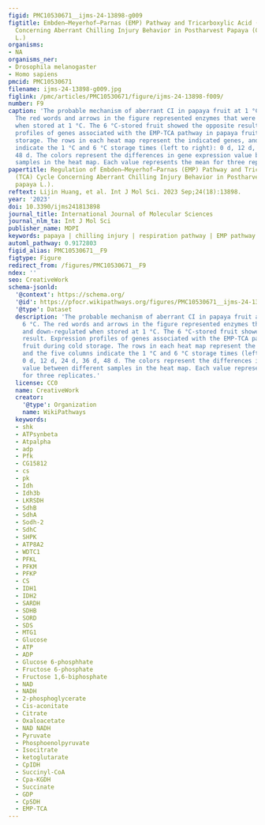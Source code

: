 ```yaml
---
figid: PMC10530671__ijms-24-13898-g009
figtitle: Embden–Meyerhof–Parnas (EMP) Pathway and Tricarboxylic Acid (TCA) Cycle
  Concerning Aberrant Chilling Injury Behavior in Postharvest Papaya (Carica papaya
  L.)
organisms:
- NA
organisms_ner:
- Drosophila melanogaster
- Homo sapiens
pmcid: PMC10530671
filename: ijms-24-13898-g009.jpg
figlink: /pmc/articles/PMC10530671/figure/ijms-24-13898-f009/
number: F9
caption: 'The probable mechanism of aberrant CI in papaya fruit at 1 °C and 6 °C.
  The red words and arrows in the figure represented enzymes that were up- and down-regulated
  when stored at 1 °C. The 6 °C-stored fruit showed the opposite result. Expression
  profiles of genes associated with the EMP-TCA pathway in papaya fruit during cold
  storage. The rows in each heat map represent the indicated genes, and the five columns
  indicate the 1 °C and 6 °C storage times (left to right): 0 d, 12 d, 24 d, 36 d,
  48 d. The colors represent the differences in gene expression value between different
  samples in the heat map. Each value represents the mean for three replicates.'
papertitle: Regulation of Embden–Meyerhof–Parnas (EMP) Pathway and Tricarboxylic Acid
  (TCA) Cycle Concerning Aberrant Chilling Injury Behavior in Postharvest Papaya (Carica
  papaya L.).
reftext: Lijin Huang, et al. Int J Mol Sci. 2023 Sep;24(18):13898.
year: '2023'
doi: 10.3390/ijms241813898
journal_title: International Journal of Molecular Sciences
journal_nlm_ta: Int J Mol Sci
publisher_name: MDPI
keywords: papaya | chilling injury | respiration pathway | EMP pathway | TCA cycle
automl_pathway: 0.9172803
figid_alias: PMC10530671__F9
figtype: Figure
redirect_from: /figures/PMC10530671__F9
ndex: ''
seo: CreativeWork
schema-jsonld:
  '@context': https://schema.org/
  '@id': https://pfocr.wikipathways.org/figures/PMC10530671__ijms-24-13898-g009.html
  '@type': Dataset
  description: 'The probable mechanism of aberrant CI in papaya fruit at 1 °C and
    6 °C. The red words and arrows in the figure represented enzymes that were up-
    and down-regulated when stored at 1 °C. The 6 °C-stored fruit showed the opposite
    result. Expression profiles of genes associated with the EMP-TCA pathway in papaya
    fruit during cold storage. The rows in each heat map represent the indicated genes,
    and the five columns indicate the 1 °C and 6 °C storage times (left to right):
    0 d, 12 d, 24 d, 36 d, 48 d. The colors represent the differences in gene expression
    value between different samples in the heat map. Each value represents the mean
    for three replicates.'
  license: CC0
  name: CreativeWork
  creator:
    '@type': Organization
    name: WikiPathways
  keywords:
  - shk
  - ATPsynbeta
  - Atpalpha
  - adp
  - Pfk
  - CG15812
  - cs
  - pk
  - Idh
  - Idh3b
  - LKRSDH
  - SdhB
  - SdhA
  - Sodh-2
  - SdhC
  - SHPK
  - ATP8A2
  - WDTC1
  - PFKL
  - PFKM
  - PFKP
  - CS
  - IDH1
  - IDH2
  - SARDH
  - SDHB
  - SORD
  - SDS
  - MTG1
  - Glucose
  - ATP
  - ADP
  - Glucose 6-phosphhate
  - Fructose 6-phosphate
  - Fructose 1,6-biphosphate
  - NAD
  - NADH
  - 2-phosphoglycerate
  - Cis-aconitate
  - Citrate
  - Oxaloacetate
  - NAD NADH
  - Pyruvate
  - Phosphoenolpyruvate
  - Isocitrate
  - ketoglutarate
  - CpIDH
  - Succinyl-CoA
  - Cpa-KGDH
  - Succinate
  - GDP
  - CpSDH
  - EMP-TCA
---
```

